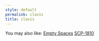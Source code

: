 ```yaml
---
style: default
permalink: clavis
title: clavis
---
```

You may also like:
[Empty Spaces](http://scp-wiki.net/empty-spaces)
[SCP-1810](http://scp-wiki.net/scp-1810)
